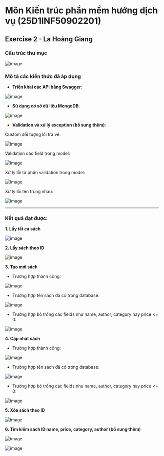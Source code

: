 # Môn Kiến trúc phần mềm hướng dịch vụ (25D1INF50902201)

## Exercise 2 - La Hoàng Giang

### Cấu trúc thư mục

![image](https://github.com/user-attachments/assets/5282549a-7b66-4658-8b46-329f702a48bb)

### Mô tả các kiến thức đã áp dụng 

- **Triển khai các API bằng Swagger**:
  
![image](https://github.com/user-attachments/assets/fc687541-7a61-49dc-8af6-404185ca11a7)

- **Sử dụng cơ sở dữ liệu MongoDB**:

![image](https://github.com/user-attachments/assets/17cbacf0-57fc-4264-ba6e-21f495d95de3)

- **Validation và xử lý exception (bổ sung thêm)**:

Custom đối tượng lỗi trả về:

![image](https://github.com/user-attachments/assets/f77f4ec1-b933-476c-9d9c-a5dd54097411)

Validation các field trong model:

![image](https://github.com/user-attachments/assets/a69cf279-674f-44cc-b59c-1b17c8e94dfb)

Xử lý lỗi từ phần validation trong model:

![image](https://github.com/user-attachments/assets/1d99a22a-0dca-47ed-9ab9-b46e51130278)

Xử lý lỗi tên trùng nhau:

![image](https://github.com/user-attachments/assets/5981965d-34db-49f2-a672-8edf320cbc1f)

***

### Kết quả đạt được:
  
**1. Lấy tất cả sách**
   
![image](https://github.com/user-attachments/assets/698b0789-59a0-4c94-8cd0-53d5cfea2775)

**2. Lấy sách theo ID**
   
![image](https://github.com/user-attachments/assets/07d7ba0d-44fd-4d87-a00f-6ecc3d484fc4)

**3. Tạo mới sách**
   
- Trường hợp thành công:
  
![image](https://github.com/user-attachments/assets/5569a925-ea00-4c2d-a4f9-fd8cff8addf8)

- Trường hợp tên sách đã có trong database:
  
![image](https://github.com/user-attachments/assets/10832026-4220-4af5-8af2-cf60ab2325c8)

- Trường hợp bỏ trống các fields như name, author, category hay price <= 0:
  
![image](https://github.com/user-attachments/assets/15522218-8b5d-428a-92da-91b8edc8bffd)

**4. Cập nhật sách**

- Trường hợp thành công:
  
![image](https://github.com/user-attachments/assets/fdfbd4f1-e2f7-45fe-9aae-4a6b973b2fc2)

- Trường hợp tên sách đã có trong database:
  
![image](https://github.com/user-attachments/assets/5260c05a-9081-47b3-92dc-0e058501e34f)

- Trường hợp bỏ trống các fields như name, author, category hay price <= 0:
  
![image](https://github.com/user-attachments/assets/fa08e407-880d-4e27-bf35-e31163647046)

**5. Xóa sách theo ID**

![image](https://github.com/user-attachments/assets/c35e32e2-1eb9-40c8-8451-530dd593d488)

**6. Tìm kiếm sách ID name, price, category, author (bổ sung thêm)**

![image](https://github.com/user-attachments/assets/7a37ca21-2fb8-495a-beb8-646c166dc474)

![image](https://github.com/user-attachments/assets/213963dd-fa80-4d58-b5cc-4831e936add0)

